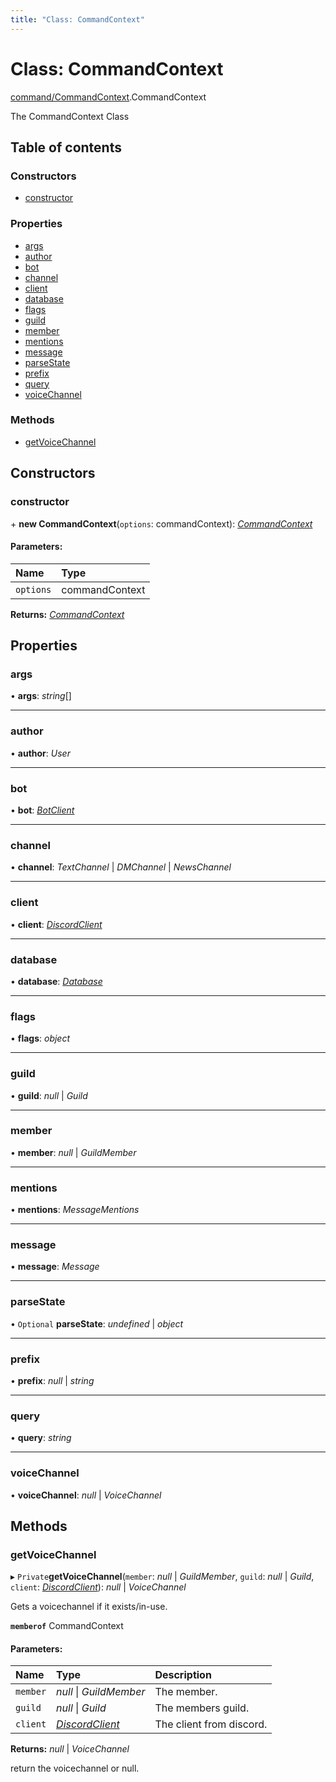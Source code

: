 ```yaml
---
title: "Class: CommandContext"
---
```


# Class: CommandContext

[command/CommandContext](../modules/command_commandcontext.md).CommandContext

The CommandContext Class

## Table of contents

### Constructors

- [constructor](command_commandcontext.commandcontext.md#constructor)

### Properties

- [args](command_commandcontext.commandcontext.md#args)
- [author](command_commandcontext.commandcontext.md#author)
- [bot](command_commandcontext.commandcontext.md#bot)
- [channel](command_commandcontext.commandcontext.md#channel)
- [client](command_commandcontext.commandcontext.md#client)
- [database](command_commandcontext.commandcontext.md#database)
- [flags](command_commandcontext.commandcontext.md#flags)
- [guild](command_commandcontext.commandcontext.md#guild)
- [member](command_commandcontext.commandcontext.md#member)
- [mentions](command_commandcontext.commandcontext.md#mentions)
- [message](command_commandcontext.commandcontext.md#message)
- [parseState](command_commandcontext.commandcontext.md#parsestate)
- [prefix](command_commandcontext.commandcontext.md#prefix)
- [query](command_commandcontext.commandcontext.md#query)
- [voiceChannel](command_commandcontext.commandcontext.md#voicechannel)

### Methods

- [getVoiceChannel](command_commandcontext.commandcontext.md#getvoicechannel)

## Constructors

### constructor

\+ **new CommandContext**(`options`: commandContext): [*CommandContext*](command_commandcontext.commandcontext.md)

#### Parameters:

Name | Type |
:------ | :------ |
`options` | commandContext |

**Returns:** [*CommandContext*](command_commandcontext.commandcontext.md)

## Properties

### args

• **args**: *string*[]

___

### author

• **author**: *User*

___

### bot

• **bot**: [*BotClient*](client_botclient.botclient.md)

___

### channel

• **channel**: *TextChannel* \| *DMChannel* \| *NewsChannel*

___

### client

• **client**: [*DiscordClient*](client_discordclient.discordclient.md)

___

### database

• **database**: [*Database*](database_database.database.md)

___

### flags

• **flags**: *object*

___

### guild

• **guild**: *null* \| *Guild*

___

### member

• **member**: *null* \| *GuildMember*

___

### mentions

• **mentions**: *MessageMentions*

___

### message

• **message**: *Message*

___

### parseState

• `Optional` **parseState**: *undefined* \| *object*

___

### prefix

• **prefix**: *null* \| *string*

___

### query

• **query**: *string*

___

### voiceChannel

• **voiceChannel**: *null* \| *VoiceChannel*

## Methods

### getVoiceChannel

▸ `Private`**getVoiceChannel**(`member`: *null* \| *GuildMember*, `guild`: *null* \| *Guild*, `client`: [*DiscordClient*](client_discordclient.discordclient.md)): *null* \| *VoiceChannel*

Gets a voicechannel if it exists/in-use.

**`memberof`** CommandContext

#### Parameters:

Name | Type | Description |
:------ | :------ | :------ |
`member` | *null* \| *GuildMember* | The member.   |
`guild` | *null* \| *Guild* | The members guild.   |
`client` | [*DiscordClient*](client_discordclient.discordclient.md) | The client from discord.   |

**Returns:** *null* \| *VoiceChannel*

return the voicechannel or null.
